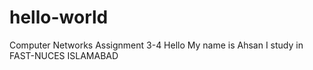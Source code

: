 # hello-world
Computer Networks Assignment 3-4
Hello My name is Ahsan
I study in FAST-NUCES ISLAMABAD

 

